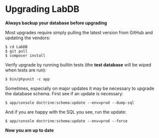 # Upgrading LabDB

**Always backup your database before upgrading**

Most upgrades require simply pulling the latest version from GitHub and updating the vendors:

```
$ cd LabDB
$ git pull
$ composer install 
```

Verify upgrade by running builtin tests (the **test database** will be wiped when tests are run):

```
$ bin/phpunit -c app
```

Sometimes, especially on major updates it may be necessary to upgrade the database schema. First
see if an update is necessary:

```
$ app/console doctrine:schema:update --env=prod --dump-sql
```

And if you are happy with the SQL you see, run the update:

```
$ app/console doctrine:schema:update --env=prod --force
```

**Now you are up to date**

